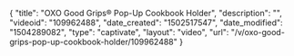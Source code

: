 {
    "title": "OXO Good Grips&reg; Pop-Up Cookbook Holder",
    "description": "",
    "videoid": "109962488",
    "date_created": "1502517547",
    "date_modified": "1504289082",
    "type": "captivate",
    "layout": "video",
    "url": "\/v\/oxo-good-grips-pop-up-cookbook-holder\/109962488"
}